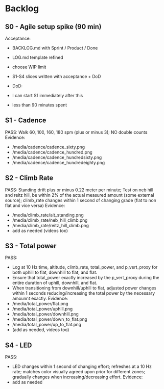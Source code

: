 # Backlog

## S0 - Agile setup spike (90 min)
Acceptance:
- BACKLOG.md with Sprint / Product / Done
- LOG.md template refined
- choose WIP limit
- S1-S4 slices written with acceptance + DoD

- DoD:
- I can start S1 immediately after this
- less than 90 minutes spent

## S1 - Cadence
PASS: Walk 60, 100, 160, 180 spm (plus or minus 3); NO double counts
Evidence:
 - /media/cadence/cadence_sixty.png
 - /media/cadence/cadence_hundred.png
 - /media/cadence/cadence_hundredsixty.png
 - /media/cadence/cadence_hundredeighty.png

## S2 - Climb Rate
PASS: Standing drift plus or minus 0.22 meter per minute; Test on neb hill and reitz hill, be within 2% of the actual measured amount (some external source); climb_rate changes within 1 second of changing grade (flat to non flat and vice versa)
Evidence:
 - /media/climb_rate/alt_standing.png
 - /media/climb_rate/neb_hill_climb.png
 - /media/climb_rate/reitz_hill_climb.png
 - add as needed (videos too)

## S3 - Total power
PASS: 
- Log at 10 Hz time, altitude, climb_rate, total_power, and p_vert_proxy for both uphill to flat, downhill to flat, and flat.
- Ensure that total_power exactly increased by the p_vert_proxy during the entire duration of uphill, downhill, and flat.
- When transitioning from downhill/uphill to flat, adjusted power changes within 1 seconds reducing/increasing the total power by the necessary amounnt exactly.
Evidence:
- /media/total_power/flat.png
- /media/total_power/uphill.png
- /media/total_power/downhill.png
- /media/total_power/down_to_flat.png
- /media/total_power/up_to_flat.png
- (add as needed, videos too)

## S4 - LED
PASS: 
- LED changes within 1 second of changing effort; refreshes at a 10 Hz rate; matches color visually agreed upon prior for different zones; gradually changes when increasing/decreasing effort. 
Evidence:
- add as needed
